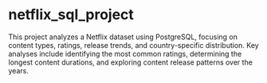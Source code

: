 # netflix_sql_project
This project analyzes a Netflix dataset using PostgreSQL, focusing on content types, ratings, release trends, and country-specific distribution. Key analyses include identifying the most common ratings, determining the longest content durations, and exploring content release patterns over the years.
